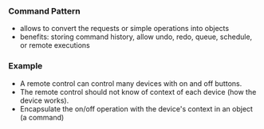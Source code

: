 ### Command Pattern

- allows to convert the requests or simple operations into objects
- benefits: storing command history, allow undo, redo, queue, schedule, or remote executions

### Example

- A remote control can control many devices with on and off buttons.
- The remote control should not know of context of each device (how the device works).
- Encapsulate the on/off operation with the device's context in an object (a command) 